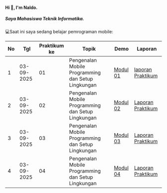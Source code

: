 #### Hi 👋, I'm Naldo. 
##### Saya Mahasiswa Teknik Informatika.

💻Saat ini saya sedang belajar pemrograman mobile:

| No  | Tgl  | Praktikum ke  | Topik  | Demo | Laporan |
| ------------ | ------------ | ------------ | ------------ | ------------ | ------------ | 
|  1 | 03-09-2025  | 01  | Pengenalan Mobile Programming dan Setup Lingkungan  | [Modul 01](https://docs.google.com/document/d/1aVRJTNYvTpJY1oBlYQX1pxzbSQFfJ98n/edit?usp=sharing&ouid=104944616880503288967&rtpof=true&sd=true "Modul 01") | [laporan Praktikum](https://drive.google.com/file/d/1_JFMhFh7mBU-3Xn7Imv_BcdBs_BIDJ6g/view?usp=sharing) |
|  2 | 03-09-2025  | 02  | Pengenalan Mobile Programming dan Setup Lingkungan  | [Modul 02](https://drive.google.com/file/d/1vOnHP2QDF15tHeX7bveQtUifnsvgecvo/view?usp=drive_link "Demo 02")| [Laporan Praktikum](https://drive.google.com/file/d/1c1hI7u8gQSkxo38WGudBtJgn1l5XA2l7/view?usp=sharing "Template laporan")|
|  3 | 03-09-2025  | 03  | Pengenalan Mobile Programming dan Setup Lingkungan  | [Modul 03](https://drive.google.com/file/d/1vOnHP2QDF15tHeX7bveQtUifnsvgecvo/view?usp=drive_link "Demo 03")| [Laporan Praktikum](https://drive.google.com/file/d/1c1hI7u8gQSkxo38WGudBtJgn1l5XA2l7/view?usp=sharing "Template laporan")|
|  4 | 03-09-2025  | 04  | Pengenalan Mobile Programming dan Setup Lingkungan  | [Modul 04](https://drive.google.com/file/d/1vOnHP2QDF15tHeX7bveQtUifnsvgecvo/view?usp=drive_link "Demo 04")| [Laporan Praktikum](https://drive.google.com/file/d/1c1hI7u8gQSkxo38WGudBtJgn1l5XA2l7/view?usp=sharing "Template laporan")|
